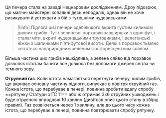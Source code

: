 Ця печера стала на заваді Нецнаровим дослідженням. Дроу підозрює, що магічні майстерні копальні десь неподалік, однак він не хоче ризикувати й устрявати в бій з тутешніми чудовиськами.

>[!info]
> Підлога цієї печери здебільшого вкрита густим килимом дивних грибів. Тут і величезні порхавки завширшки з один фут, і сталагміти, вкриті чудернацькими трутовиками, і велетенські ніжки з шапинками п’ятифутової висоти. Деякі з порхавок тьмяно світяться надприродним зеленим фосфоресцентним сяйвом.

Більша частина цих грибів нешкідлива, а зелене сяйво від порхавок дозволяє істотам бачити все довкола без допомоги джерел світла чи темного зору.

**Отруйний газ**. Коли істота намагається перетнути печеру, килим грибів, що вкриває основну частину підлоги, випускає в повітря отруйний газ. Кожна істота, що перебуває в печері, повинна зробити вдалу спробу
==рятунку Статури з ҐС 11== або ж отримає 3к6 отруйних ушкоджень і буде отруєною впродовж 10 хвилин (дивіться опис цього стану в збірці правил). Газ розвіюється через 1 хвилину, але до цього часу кожна істота, що перебуває в печері, повинна повторювати спробу рятунку.